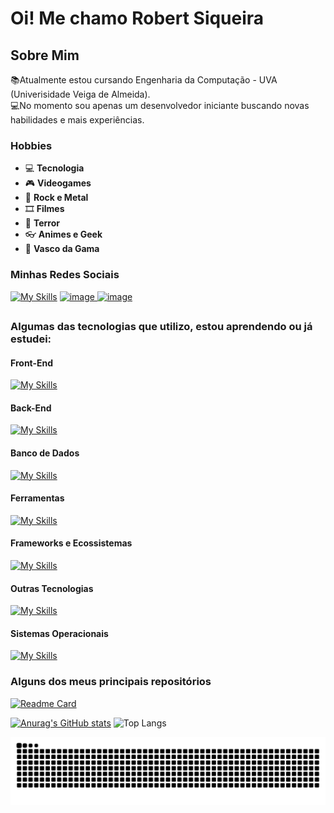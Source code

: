 # Oi! Me chamo Robert Siqueira
## Sobre Mim
📚Atualmente estou cursando Engenharia da Computação - UVA (Univerisidade Veiga de Almeida).  
💻No momento sou apenas um desenvolvedor iniciante buscando novas habilidades e mais experiências.

### Hobbies
* 💻 **Tecnologia**
* 🎮 **Videogames**
* 🎸 **Rock e Metal**
* 🎞 **Filmes**
* 🎃 **Terror**
* 👓 **Animes e Geek**
* 💢 **Vasco da Gama**

### Minhas Redes Sociais
[![My Skills](https://skillicons.dev/icons?i=linkedin)](https://www.linkedin.com/in/robert-siqueira-a97110204/)
[<img width="auto" height="48" alt="image" src="https://github.com/user-attachments/assets/ef30748a-dcaa-4183-a270-5ebe7ba69274">
](https://www.dio.me/users/siqueirarobert2)
[<img width="auto" height="48" alt="image" src="https://github.com/user-attachments/assets/08f2dbb1-1640-4be3-8161-2e8a5a608658">
](https://www.last.fm/pt/user/Robert_dSouza23)

##

### Algumas das tecnologias que utilizo, estou aprendendo ou já estudei:
#### Front-End
[![My Skills](https://skillicons.dev/icons?i=html,css,bootstrap)](https://skillicons.dev)

#### Back-End
[![My Skills](https://skillicons.dev/icons?i=c,cs,py,java,js)](https://skillicons.dev)

#### Banco de Dados
[![My Skills](https://skillicons.dev/icons?i=sqlite,mysql)](https://skillicons.dev)

#### Ferramentas
[![My Skills](https://skillicons.dev/icons?i=figma,gamemakerstudio,git,github,vscode)](https://skillicons.dev)

#### Frameworks e Ecossistemas
[![My Skills](https://skillicons.dev/icons?i=django,dotnet)](https://skillicons.dev)

#### Outras Tecnologias
[![My Skills](https://skillicons.dev/icons?i=arduino)](https://skillicons.dev)

#### Sistemas Operacionais
[![My Skills](https://skillicons.dev/icons?i=windows)](https://skillicons.dev)

### Alguns dos meus principais repositórios
[![Readme Card](https://github-readme-stats.vercel.app/api/pin/?username=Robert-2003&repo=Sistema-Chamados-Django&theme=github_dark&locale=pt-br)](https://github.com/anuraghazra/github-readme-stats)

[![Anurag's GitHub stats](https://github-readme-stats.vercel.app/api?username=Robert-2003&show_icons=true&theme=github_dark&locale=pt-br&hide_border=true)](https://github.com/anuraghazra/github-readme-stats)
![Top Langs](https://github-readme-stats.vercel.app/api/top-langs/?username=Robert-2003&layout=compact&theme=github_dark&locale=pt-br&hide_border=true)

<picture>
  <source media="(prefers-color-scheme: dark)" srcset="https://raw.githubusercontent.com/Robert-2003/Robert-2003/output/github-contribution-grid-snake-dark.svg">
  <source media="(prefers-color-scheme: light)" srcset="https://raw.githubusercontent.com/Robert-2003/Robert-2003/output/github-contribution-grid-snake.svg">
  <img alt="github contribution grid snake animation" src="https://raw.githubusercontent.com/Robert-2003/Robert-2003/output/github-contribution-grid-snake.svg">
</picture>
